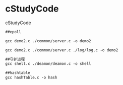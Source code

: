 # cStudyCode
cStudyCode

```gcc
##epoll

gcc demo2.c ./common/server.c -o demo2

gcc demo2.c ./common/server.c ./log/log.c -o demo2

##守护进程
gcc shell.c ./deamon/deamon.c -o shell

##hashtable
gcc hashTable.c -o hash
```


